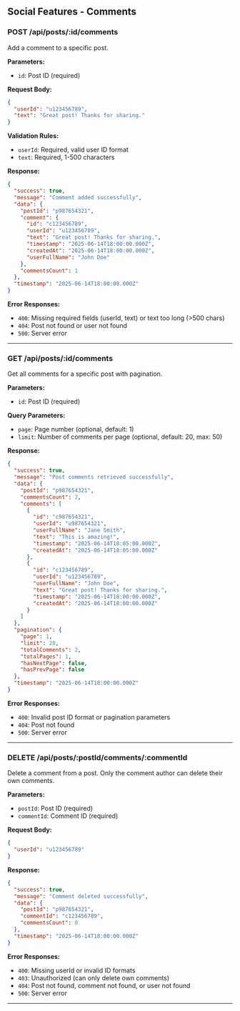 ## Social Features - Comments

### POST /api/posts/:id/comments
Add a comment to a specific post.

**Parameters:**
- `id`: Post ID (required)

**Request Body:**
```json
{
  "userId": "u123456789",
  "text": "Great post! Thanks for sharing."
}
```

**Validation Rules:**
- `userId`: Required, valid user ID format
- `text`: Required, 1-500 characters

**Response:**
```json
{
  "success": true,
  "message": "Comment added successfully",
  "data": {
    "postId": "p987654321",
    "comment": {
      "id": "c123456789",
      "userId": "u123456789",
      "text": "Great post! Thanks for sharing.",
      "timestamp": "2025-06-14T18:00:00.000Z",
      "createdAt": "2025-06-14T18:00:00.000Z",
      "userFullName": "John Doe"
    },
    "commentsCount": 1
  },
  "timestamp": "2025-06-14T18:00:00.000Z"
}
```

**Error Responses:**
- `400`: Missing required fields (userId, text) or text too long (>500 chars)
- `404`: Post not found or user not found
- `500`: Server error

---

### GET /api/posts/:id/comments
Get all comments for a specific post with pagination.

**Parameters:**
- `id`: Post ID (required)

**Query Parameters:**
- `page`: Page number (optional, default: 1)
- `limit`: Number of comments per page (optional, default: 20, max: 50)

**Response:**
```json
{
  "success": true,
  "message": "Post comments retrieved successfully",
  "data": {
    "postId": "p987654321",
    "commentsCount": 2,
    "comments": [
      {
        "id": "c987654321",
        "userId": "u987654321",
        "userFullName": "Jane Smith",
        "text": "This is amazing!",
        "timestamp": "2025-06-14T18:05:00.000Z",
        "createdAt": "2025-06-14T18:05:00.000Z"
      },
      {
        "id": "c123456789",
        "userId": "u123456789",
        "userFullName": "John Doe",
        "text": "Great post! Thanks for sharing.",
        "timestamp": "2025-06-14T18:00:00.000Z",
        "createdAt": "2025-06-14T18:00:00.000Z"
      }
    ]
  },
  "pagination": {
    "page": 1,
    "limit": 20,
    "totalComments": 2,
    "totalPages": 1,
    "hasNextPage": false,
    "hasPrevPage": false
  },
  "timestamp": "2025-06-14T18:00:00.000Z"
}
```

**Error Responses:**
- `400`: Invalid post ID format or pagination parameters
- `404`: Post not found
- `500`: Server error

---

### DELETE /api/posts/:postId/comments/:commentId
Delete a comment from a post. Only the comment author can delete their own comments.

**Parameters:**
- `postId`: Post ID (required)
- `commentId`: Comment ID (required)

**Request Body:**
```json
{
  "userId": "u123456789"
}
```

**Response:**
```json
{
  "success": true,
  "message": "Comment deleted successfully",
  "data": {
    "postId": "p987654321",
    "commentId": "c123456789",
    "commentsCount": 0
  },
  "timestamp": "2025-06-14T18:00:00.000Z"
}
```

**Error Responses:**
- `400`: Missing userId or invalid ID formats
- `403`: Unauthorized (can only delete own comments)
- `404`: Post not found, comment not found, or user not found
- `500`: Server error

---
